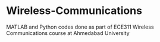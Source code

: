 # Wireless-Communications

MATLAB and Python codes done as part of ECE311 Wireless Communications course at Ahmedabad University
